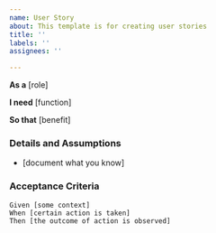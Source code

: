```yaml
---
name: User Story
about: This template is for creating user stories
title: ''
labels: ''
assignees: ''

---
```


**As a** [role]

**I need** [function]

**So that** [benefit]


### Details and Assumptions
* [document what you know]


### Acceptance Criteria

```gherkin
Given [some context]
When [certain action is taken]
Then [the outcome of action is observed]
